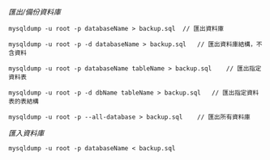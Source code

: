 *匯出/備份資料庫*
```
mysqldump -u root -p databaseName > backup.sql	// 匯出資料庫
```

```
mysqldump -u root -p -d databaseName > backup.sql	// 匯出資料庫結構，不含資料
```

```
mysqldump -u root -p databaseName tableName > backup.sql	// 匯出指定資料表
```

```
mysqldump -u root -p -d dbName tableName > backup.sql	// 匯出指定資料表的表結構
```

```
mysqldump -u root -p --all-database > backup.sql	// 匯出所有資料庫
```

*匯入資料庫*
```
mysqldump -u root -p databaseName < backup.sql
```



